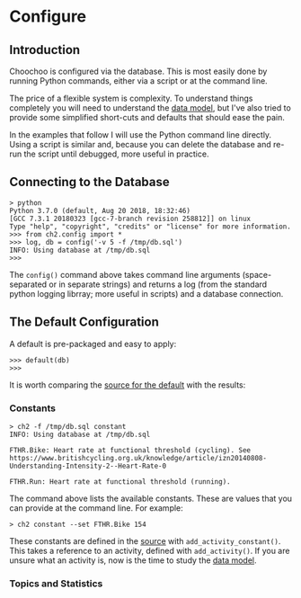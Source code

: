 
# Configure

## Introduction

Choochoo is configured via the database.  This is most easily done by
running Python commands, either via a script or at the command line.

The price of a flexible system is complexity.  To understand things
completely you will need to understand the [data model](data-model),
but I've also tried to provide some simplified short-cuts and defaults
that should ease the pain.

In the examples that follow I will use the Python command line
directly.  Using a script is similar and, because you can delete the
database and re-run the script until debugged, more useful in
practice.

## Connecting to the Database

    > python                               
    Python 3.7.0 (default, Aug 20 2018, 18:32:46)                                  [GCC 7.3.1 20180323 [gcc-7-branch revision 258812]] on linux                   Type "help", "copyright", "credits" or "license" for more information.         >>> from ch2.config import *                                     
    >>> log, db = config('-v 5 -f /tmp/db.sql')                                    INFO: Using database at /tmp/db.sql                                            >>>

The `config()` command above takes command line arguments
(space-separated or in separate strings) and returns a log (from the
standard python logging librray; more useful in scripts) and a
database connection.

## The Default Configuration

A default is pre-packaged and easy to apply:

    >>> default(db)
    >>>

It is worth comparing the [source for the
default](https://github.com/andrewcooke/choochoo/blob/master/ch2/config/default.py)
with the results:

### Constants

    > ch2 -f /tmp/db.sql constant
    INFO: Using database at /tmp/db.sql

    FTHR.Bike: Heart rate at functional threshold (cycling). See https://www.britishcycling.org.uk/knowledge/article/izn20140808-Understanding-Intensity-2--Heart-Rate-0

    FTHR.Run: Heart rate at functional threshold (running).

The command above lists the available constants.  These are values
that you can provide at the command line.  For example:

    > ch2 constant --set FTHR.Bike 154

These constants are defined in the
[source](https://github.com/andrewcooke/choochoo/blob/master/ch2/config/default.py)
with `add_activity_constant()`.  This takes a reference to an
activity, defined with `add_activity()`.  If you are unsure what an
activity is, now is the time to study the [data model](data-model).

### Topics and Statistics



